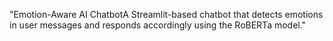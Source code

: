 "Emotion-Aware AI ChatbotA Streamlit-based chatbot that detects emotions in user messages and responds accordingly using the RoBERTa model." 
